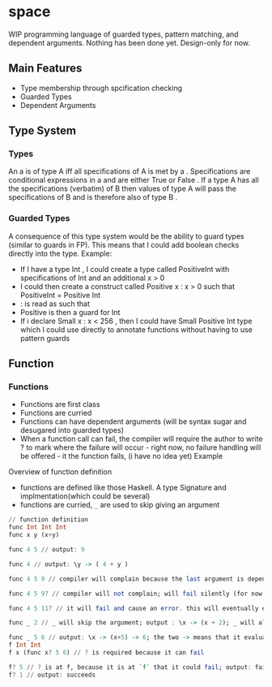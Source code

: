 # space

WIP programming language of guarded types, pattern matching, and dependent arguments. Nothing has been done yet. Design-only for now.

## Main Features

- Type membership through spcification checking
- Guarded Types
- Dependent Arguments

## Type System

### Types

An a is of type A iff all specifications of A is met by a .
Specifications are conditional expressions in a and are either True or False .
If a type A has all the specifications (verbatim) of B then values of type A will pass the specifications of B and is therefore also of type B .

### Guarded Types

A consequence of this type system would be the ability to guard types (similar to guards in FP). This means that I could add boolean checks directly into the type.
Example:

- If I have a type Int , I could create a type called PositiveInt with specifications of Int and an additional x > 0
- I could then create a construct called Positive x : x > 0 such that PositiveInt = Positive Int
- : is read as such that
- Positive is then a guard for Int
- If i declare Small x : x < 256 , then I could have Small Positive Int type which I could use directly to annotate functions without having to use pattern guards

## Function

### Functions

- Functions are first class
- Functions are curried
- Functions can have dependent arguments (will be syntax sugar and desugared into guarded types)
- When a function call can fail, the compiler will require the author to write ? to mark where the failure will occur - right now, no failure handling will be offered - it the function fails, (i have no idea yet)
  Example

Overview of function definition

- functions are defined like those Haskell. A type Signature and implmentation(which could be several)
- functions are curried, `_` are used to skip giving an argument

```haskell
// function definition
func Int Int Int
func x y (x+y)

func 4 5 // output: 9

func 4 // output: \y -> ( 4 + y )

func 4 5 9 // compiler will complain because the last argument is dependent on the first two arguments

func 4 5 9? // compiler will not complain; will fail silently (for now. Will think about failure handling in the future)

func 4 5 11? // it will fail and cause an error. this will eventually evolve as the main way of doing tests

func _ 2 // _ will skip the argument; output : \x -> (x + 2); _ will also act as a way to do partial application (together with currying)

func _ 5 6 // output: \x -> (x+5) -> 6; the two -> means that it evaluate both (x+5) and 6, and they have to be equal. If not, the resulting function fails
f Int Int
f x (func x? 5 6) // ? is required because it can fail

f? 5 // ? is at f, because it is at `f` that it could fail; output: fails
f? 1 // output: succeeds
```
